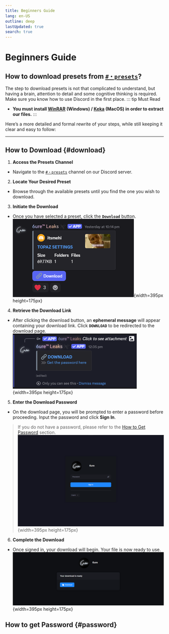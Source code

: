 ```yaml
---
title: Beginners Guide
lang: en-US
outline: deep
lastUpdated: true
search: true
---
```

# Beginners Guide

## How to download presets from [`#・presets`](https://discord.com/channels/1118862694980788276/1340609745270345831)?

The step to download presets is not that complicated to understand, but having a brain, attention to detail and some cognitive thinking is required. Make sure you know how to use Discord in the first place.
::: tip Must Read
- **You must install [WinRAR](https://www.win-rar.com/) (Windows) / [Keka](https://d.keka.io/) (MacOS) in order to extract our files.**
:::

Here’s a more detailed and formal rewrite of your steps, while still keeping it clear and easy to follow:

---

## How to Download {#download}

1. **Access the Presets Channel**
- Navigate to the [`#・presets`](https://discord.com/channels/1118862694980788276/1340609745270345831) channel on our Discord server.
2. **Locate Your Desired Preset**
- Browse through the available presets until you find the one you wish to download.
3. **Initiate the Download**
- Once you have selected a preset, click the **`Download`** button.
![Alt text](assets/Screenshot%202025-08-11%20123538.png){width=395px height=175px}
4. **Retrieve the Download Link**
- After clicking the download button, an **ephemeral message** will appear containing your download link. Click **`DOWNLOAD`** to be redirected to the download page.
![Alt text](assets/Screenshot%202025-08-11%20123608.png){width=395px height=175px}
5. **Enter the Download Password**
- On the download page, you will be prompted to enter a password before proceeding. Input the password and click **Sign In**.
> If you do not have a password, please refer to the [How to Get Password](#password) section.
![Alt text](assets/Screenshot%202025-08-11%20124339.png){width=395px height=175px}
6. **Complete the Download**
- Once signed in, your download will begin. Your file is now ready to use.
![Alt text](assets/Screenshot%202025-08-11%20124633.png){width=395px height=175px}

## How to get Password {#password}
